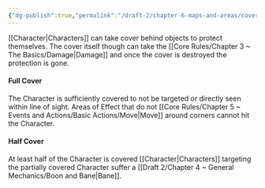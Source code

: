 ```yaml
---
{"dg-publish":true,"permalink":"/draft-2/chapter-6-maps-and-areas/cover/"}
---
```


[[Character\|Characters]] can take cover behind objects to protect themselves. The cover itself though can take the [[Core Rules/Chapter 3 ~ The Basics/Damage\|Damage]] and once the cover is destroyed the protection is gone.

#### Full Cover
The Character is sufficiently covered to not be targeted or directly seen within line of sight.
Areas of Effect that do not [[Core Rules/Chapter 5 ~ Events and Actions/Basic Actions/Move\|Move]] around corners cannot hit the Character.

#### Half Cover
At least half of the Character is covered
[[Character\|Characters]] targeting the partially covered Character suffer a [[Draft 2/Chapter 4 ~ General Mechanics/Boon and Bane\|Bane]].